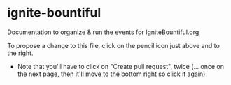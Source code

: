 # ignite-bountiful
Documentation to organize &amp; run the events for IgniteBountiful.org

To propose a change to this file, click on the pencil icon just above and to the right.

- Note that you'll have to click on "Create pull request", twice (... once on the next page, then it'll move to the bottom right so click it again).
